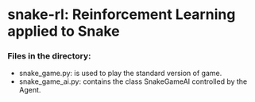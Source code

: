 # snake-rl: Reinforcement Learning applied to Snake

### Files in the directory:
- snake_game.py: is used to play the standard version of game.
- snake_game_ai.py: contains the class SnakeGameAI controlled by the Agent.
